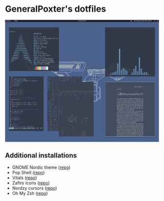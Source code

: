 # GeneralPoxter's dotfiles
<div align="center">
    <img src="preview.png" height="400"/>
</div>

## Additional installations
* GNOME Nordic theme ([repo](https://github.com/EliverLara/Nordic))
* Pop Shell ([repo](https://github.com/pop-os/shell))
* Vitals ([repo](https://github.com/corecoding/Vitals))
* Zafiro icons ([repo](https://github.com/zayronxio/Zafiro-icons))
* Nordzy cursors ([repo](https://github.com/alvatip/Nordzy-cursors))
* Oh My Zsh ([repo](https://github.com/ohmyzsh/ohmyzsh))